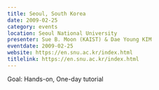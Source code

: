 ```yaml
---
title: Seoul, South Korea
date: 2009-02-25
category: events
location: Seoul National University
presenter: Sue B. Moon (KAIST) & Dae Young KIM
eventdate: 2009-02-25
website: https://en.snu.ac.kr/index.html
titlelink: https://en.snu.ac.kr/index.html
---
```


Goal: Hands-on, One-day tutorial
